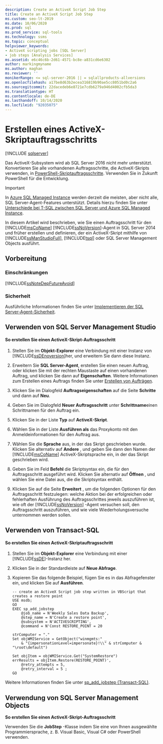 ```yaml
---
description: Create an ActiveX Script Job Step
title: Create an ActiveX Script Job Step
ms.custom: seo-lt-2019
ms.date: 10/06/2020
ms.prod: sql
ms.prod_service: sql-tools
ms.technology: ssms
ms.topic: conceptual
helpviewer_keywords:
- ActiveX scripting jobs [SQL Server]
- job steps [Analysis Services]
ms.assetid: e6c46c6b-2d61-4571-bc8e-a831cd6e6302
author: markingmyname
ms.author: maghan
ms.reviewer: ''
monikerRange: <= sql-server-2016 || = sqlallproducts-allversions
ms.openlocfilehash: a17be8d63b2ecea316819b90ae5cc8051bd0c2a6
ms.sourcegitcommit: 22dacedeb6e8721e7cdb6279a946d4002cfb5da3
ms.translationtype: HT
ms.contentlocale: de-DE
ms.lasthandoff: 10/14/2020
ms.locfileid: "92035075"
---
```

# <a name="create-an-activex-script-job-step"></a>Erstellen eines ActiveX-Skriptauftragsschritts

[!INCLUDE [sqlserver](../../includes/applies-to-version/sqlserver.md)]

Das ActiveX-Subsystem wird ab SQL Server 2016 nicht mehr unterstützt. Konvertieren Sie alle vorhandenen Auftragsschritte, die ActiveX-Skripts verwenden, in [PowerShell-Skriptauftragsschritte](create-a-powershell-script-job-step.md). Verwenden Sie in Zukunft PowerShell für die Entwicklung.

> [!IMPORTANT]  
> In [Azure SQL Managed Instance](/azure/azure-sql/managed-instance/sql-managed-instance-paas-overview) werden derzeit die meisten, aber nicht alle, SQL Server-Agent-Features unterstützt. Details hierzu finden Sie unter [Unterschiede bei T-SQL zwischen SQL Server und Azure SQL Managed Instance](/azure/sql-database/sql-database-managed-instance-transact-sql-information#sql-server-agent).

In diesem Artikel wird beschrieben, wie Sie einen Auftragsschritt für den [!INCLUDE[msCoName](../../includes/msconame_md.md)] [!INCLUDE[ssNoVersion](../../includes/ssnoversion-md.md)]-Agent in SQL Server 2014 und früher erstellen und definieren, der ein ActiveX-Skript mithilfe von [!INCLUDE[ssManStudioFull](../../includes/ssmanstudiofull-md.md)], [!INCLUDE[tsql](../../includes/tsql-md.md)] oder SQL Server Management Objects ausführt.  

## <a name="before-you-begin"></a>Vorbereitung  
  
### <a name="limitations-and-restrictions"></a><a name="Restrictions"></a>Einschränkungen  

[!INCLUDE[ssNoteDepFutureAvoid](../../includes/ssnotedepfutureavoid-md.md)]  

  
### <a name="security"></a><a name="Security"></a>Sicherheit  

Ausführliche Informationen finden Sie unter [Implementieren der SQL Server-Agent-Sicherheit](../../ssms/agent/implement-sql-server-agent-security.md).  
  
## <a name="use-sql-server-management-studio"></a><a name="SSMS"></a>Verwenden von SQL Server Management Studio  
  
#### <a name="to-create-an-activex-script-job-step"></a>So erstellen Sie einen ActiveX-Skript-Auftragsschritt  
  
1.  Stellen Sie im **Objekt-Explorer** eine Verbindung mit einer Instanz von [!INCLUDE[ssDEnoversion](../../includes/ssdenoversion_md.md)]her, und erweitern Sie dann diese Instanz.  
  
2.  Erweitern Sie **SQL Server-Agent**, erstellen Sie einen neuen Auftrag, oder klicken Sie mit der rechten Maustaste auf einen vorhandenen Auftrag, und klicken Sie dann auf **Eigenschaften**. Weitere Informationen zum Erstellen eines Auftrags finden Sie unter [Erstellen von Aufträgen](../../ssms/agent/create-jobs.md).  
  
3.  Klicken Sie im Dialogfeld **Auftragseigenschaften** auf die Seite **Schritte** und dann auf **Neu**.  
  
4.  Geben Sie im Dialogfeld **Neuer Auftragsschritt** unter **Schrittname**einen Schrittnamen für den Auftrag ein.  
  
5.  Klicken Sie in der Liste **Typ** auf **ActiveX-Skript**.  
  
6.  Wählen Sie in der Liste **Ausführen als** das Proxykonto mit den Anmeldeinformationen für den Auftrag aus.  
  
7.  Wählen Sie die **Sprache** aus, in der das Skript geschrieben wurde. Klicken Sie alternativ auf **Andere** , und geben Sie dann den Namen der [!INCLUDE[msCoName](../../includes/msconame_md.md)] ActiveX-Skriptsprache ein, in der das Skript geschrieben wird.  
  
8.  Geben Sie im Feld **Befehl** die Skriptsyntax ein, die für den Auftragsschritt ausgeführt wird. Klicken Sie alternativ auf **Öffnen** , und wählen Sie eine Datei aus, die die Skriptsyntax enthält.  
  
9. Klicken Sie auf die Seite **Erweitert** , um die folgenden Optionen für den Auftragsschritt festzulegen: welche Aktion bei der erfolgreichen oder fehlerhaften Ausführung des Auftragsschrittes jeweils auszuführen ist, wie oft der [!INCLUDE[ssNoVersion](../../includes/ssnoversion-md.md)] -Agent versuchen soll, den Auftragsschritt auszuführen, und wie viele Wiederholungsversuche unternommen werden sollen.  
  
## <a name="using-transact-sql"></a><a name="TSQL"></a>Verwenden von Transact-SQL  
  
#### <a name="to-create-an-activex-script-job-step"></a>So erstellen Sie einen ActiveX-Skriptauftragsschritt  
  
1.  Stellen Sie im **Objekt-Explorer** eine Verbindung mit einer [!INCLUDE[ssDE](../../includes/ssde_md.md)]-Instanz her.  
  
2.  Klicken Sie in der Standardleiste auf **Neue Abfrage**.  
  
3.  Kopieren Sie das folgende Beispiel, fügen Sie es in das Abfragefenster ein, und klicken Sie auf **Ausführen**.  
  
    ```  
    -- create an ActiveX Script job step written in VBScript that creates a restore point  
    USE msdb;  
    GO  
    EXEC sp_add_jobstep  
        @job_name = N'Weekly Sales Data Backup',  
        @step_name = N'Create a restore point',  
        @subsystem = N'ACTIVESCRIPTING',  
        @command = N'Const RESTORE_POINT = 20  
  
    strComputer = "."  
    Set objWMIService = GetObject("winmgmts:" _  
        & "{impersonationLevel=impersonate}!\\" & strComputer & "\root\default")  
  
    Set objItem = objWMIService.Get("SystemRestore")  
    errResults = objItem.Restore(RESTORE_POINT)',   
        @retry_attempts = 5,  
        @retry_interval = 5 ;  
    GO  
    ```  
  
Weitere Informationen finden Sie unter [sp_add_jobstep (Transact-SQL)](../../relational-databases/system-stored-procedures/sp-add-jobstep-transact-sql.md).  
  
## <a name="using-sql-server-management-objects"></a><a name="SMO"></a>Verwendung von SQL Server Management Objects  
**So erstellen Sie einen ActiveX-Skript-Auftragsschritt**  
  
Verwenden Sie die **JobStep** -Klasse indem Sie eine von Ihnen ausgewählte Programmiersprache, z. B. Visual Basic, Visual C# oder PowerShell verwenden.  
